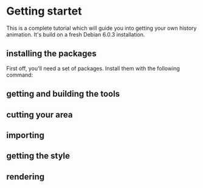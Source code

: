# Getting startet
This is a complete tutorial which will guide you into getting your own history animation. It's build on a fresh Debian 6.0.3 installation.

## installing the packages
First off, you'll need a set of packages. Install them with the following command:

## getting and building the tools


## cutting your area

## importing

## getting the style

## rendering
